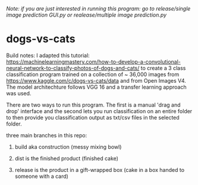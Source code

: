 _Note: if you are just interested in running this program: go to release/single image prediction GUI.py or realease/multiple image prediction.py_


# dogs-vs-cats

Build notes: I adapted this tutorial: https://machinelearningmastery.com/how-to-develop-a-convolutional-neural-network-to-classify-photos-of-dogs-and-cats/ to create a 3 class classification program trained on a collection of ~ 36,000 images from https://www.kaggle.com/c/dogs-vs-cats/data and from Open Images V4. The model architechture follows VGG 16 and a transfer learning approach was used.

There are two ways to run this program. The first is a manual 'drag and drop' interface and the second lets you run classification on an entire folder to then provide you classification output as txt/csv files in the selected folder.

three main branches in this repo:

1) build aka construction (messy mixing bowl)

2) dist is the finished product (finished cake)

3) release is the product in a gift-wrapped box (cake in a box handed to someone with a card)
